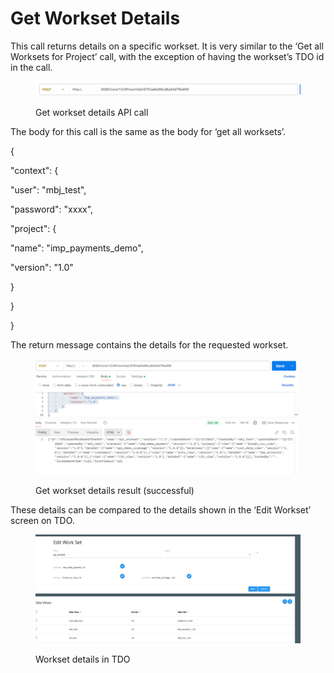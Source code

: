 # Get Workset Details

This call returns details on a specific workset.  It is very similar to the ‘Get all Worksets for Project’ call, with the exception of having the workset’s TDO id in the call.

&#x20;

<figure><img src="../../../../../.gitbook/assets/image (103).png" alt=""><figcaption><p>Get workset details API call</p></figcaption></figure>

&#x20;The body for this call is the same as the body for ‘get all worksets’.

&#x20;{

&#x20;   "context": {

&#x20;       "user": "mbj\_test",

&#x20;       "password": "xxxx",

&#x20;       "project": {

&#x20;           "name": "imp\_payments\_demo",

&#x20;           "version": "1.0"

&#x20;       }

&#x20;   }

}

&#x20;The return message contains the details for the requested workset.

&#x20;

<figure><img src="../../../../../.gitbook/assets/image (104).png" alt=""><figcaption><p>Get workset details result (successful)</p></figcaption></figure>

&#x20;These details can be compared to the details shown in the ‘Edit Workset’ screen on TDO.

&#x20;

<figure><img src="../../../../../.gitbook/assets/image (105).png" alt=""><figcaption><p>Workset details in TDO</p></figcaption></figure>
